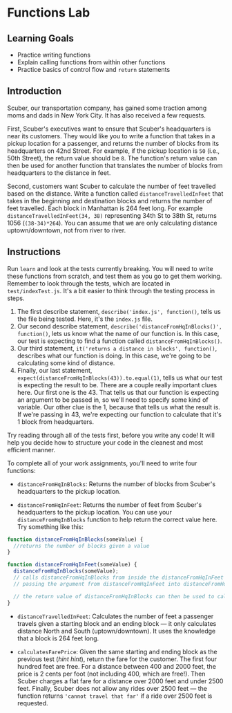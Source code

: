 # Functions Lab

## Learning Goals

- Practice writing functions
- Explain calling functions from within other functions
- Practice basics of control flow and `return` statements

## Introduction

Scuber, our transportation company, has gained some traction among moms and dads
in New York City. It has also received a few requests.

First, Scuber's executives want to ensure that Scuber's headquarters is near its
customers. They would like you to write a function that takes in a pickup
location for a passenger, and returns the number of blocks from its headquarters
on 42nd Street. For example, if the pickup location is `50` (i.e., 50th Street),
the return value should be `8`. The function's return value can then be used for
another function that translates the number of blocks from headquarters to the
distance in feet.

Second, customers want Scuber to calculate the number of feet travelled based on
the distance. Write a function called `distanceTravelledInFeet` that takes in the
beginning and destination blocks and returns the number of feet travelled. Each
block in Manhattan is 264 feet long. For example `distanceTravelledInFeet(34, 38)`
representing 34th St to 38th St, returns 1056 (`(38-34)*264`). You can assume
that we are only calculating distance uptown/downtown, not from river to river.

## Instructions

Run `learn` and look at the tests currently breaking. You will need to write
these functions from scratch, and test them as you go to get them working.
Remember to look through the tests, which are located in `test/indexTest.js`.
It's a bit easier to think through the testing process in steps.

1. The first describe statement, `describe('index.js', function()`, tells us the
   file being tested. Here, it's the `index.js` file.
2. Our second describe statement, `describe('distanceFromHqInBlocks()', function()`, lets us know what the name of our function is. In this case, our
   test is expecting to find a function called `distanceFromHqInBlocks()`.
3. Our third statement, `it('returns a distance in blocks', function()`, describes
   what our function is doing. In this case, we're going to be calculating some
   kind of distance.
4. Finally, our last statement, `expect(distanceFromHqInBlocks(43)).to.equal(1)`,
   tells us what our test is expecting the result to be. There are a couple really
   important clues here. Our first one is the 43. That tells us that our function
   is expecting an argument to be passed in, so we'll need to specify some kind of
   variable. Our other clue is the 1, because that tells us what the result is. If
   we're passing in 43, we're expecting our function to calculate that it's 1 block
   from headquarters.

Try reading through all of the tests first, before you write any code! It will
help you decide how to structure your code in the cleanest and most efficient
manner.

To complete all of your work assignments, you'll need to write four functions:

- `distanceFromHqInBlocks`: Returns the number of blocks from Scuber's
  headquarters to the pickup location.

- `distanceFromHqInFeet`: Returns the number of feet from Scuber's
  headquarters to the pickup location. You can use your
  `distanceFromHqInBlocks` function to help return the correct value here. Try something like this:

```js
function distanceFromHqInBlocks(someValue) {
  //returns the number of blocks given a value
}

function distanceFromHqInFeet(someValue) {
  distanceFromHqInBlocks(someValue);
  // calls distanceFromHqInBlocks from inside the distanceFromHqInFeet function,
  // passing the argument from distanceFromHqInFeet into distanceFromHqInBlocks

  // the return value of distanceFromHqInBlocks can then be used to calculate feet
}
```

- `distanceTravelledInFeet`: Calculates the number of feet a passenger travels
  given a starting block and an ending block — it only calculates distance North
  and South (uptown/downtown). It uses the knowledge that a block is 264 feet
  long.

- `calculatesFarePrice`: Given the same starting and ending block as the
  previous test (_hint hint_), return the fare for the customer. The first four
  hundred feet are free. For a distance between 400 and 2000 feet, the price is 2
  cents per foot (not including 400, which are free!). Then Scuber charges a
  flat fare for a distance over 2000 feet and under 2500 feet. Finally, Scuber
  does not allow any rides over 2500 feet — the function returns `'cannot travel that far'` if a ride over 2500 feet is requested.
